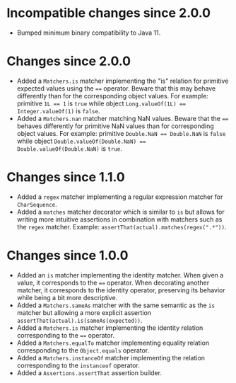 # Incompatible changes since 2.0.0

* Bumped minimum binary compatibility to Java 11.

# Changes since 2.0.0

* Added a `Matchers.is` matcher implementing the "is" relation for primitive expected values using the `==` operator.
  Beware that this may behave differently than for the corresponding object values.
  For example: primitive `1L == 1` is `true` while object `Long.valueOf(1L) == Integer.valueOf(1)` is `false`.
* Added a `Matchers.nan` matcher matching NaN values.
  Beware that the `==` behaves differently for primitive NaN values than for corresponding object values.
  For example: primitive `Double.NaN == Double.NaN` is `false` while object `Double.valueOf(Double.NaN) == 
  Double.valueOf(Double.NaN)` is `true`.

# Changes since 1.1.0

* Added a `regex` matcher implementing a regular expression matcher for `CharSequence`.
* Added a `matches` matcher decorator which is similar to `is` but allows for writing more intuitive assertions in
  combination with matchers such as the `regex` matcher. Example: `assertThat(actual).matches(regex(".*"))`.

# Changes since 1.0.0

* Added an `is` matcher implementing the identity matcher.
  When given a value, it corresponds to the `==` operator.
  When decorating another matcher, it corresponds to the identity operator, preserving its behavior while being a bit
  more descriptive.
* Added a `Matchers.sameAs` matcher with the same semantic as the `is` matcher but allowing a more explicit assertion
  `assertThat(actual).is(sameAs(expected))`.
* Added a `Matchers.is` matcher implementing the identity relation corresponding to the `==` operator.
* Added a `Matchers.equalTo` matcher implementing equality relation corresponding to the `Object.equals` operator.
* Added a `Matchers.instanceOf` matcher implementing the relation corresponding to the `instanceof` operator.
* Added a `Assertions.assertThat` assertion builder.
